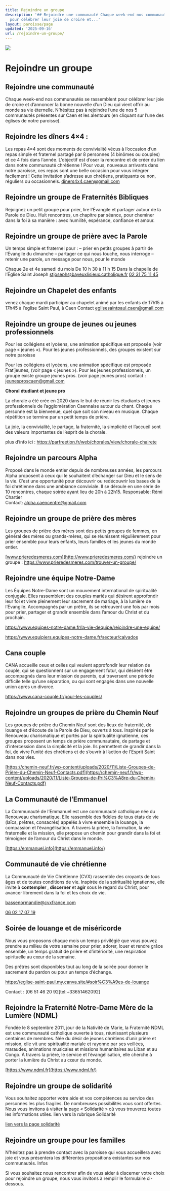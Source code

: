 ```yaml
---
title: Rejoindre un groupe
description: '## Rejoindre une communauté Chaque week-end nos communautés se rassemblent
  pour célébrer leur joie de croire et...'
layout: paroisse/page
updated: '2025-09-16'
url: /rejoindre-un-groupe/
---
```


[![](https://blogger.googleusercontent.com/img/a/AVvXsEjV9TCKZS9OC4S7ACeaee2pMTmA0KmFXqlaRwewPIxoV6-P7xxLbsX_lHE6dwwE9K5MW4DmOMd69lF07gMDy0UPlRE1zjJVps0f62JX8o0UMFEJ-D5HvwC6RShSbKHzpJj4qZxg_lulx0FzTZbpgrezZLxb56uKODDP7qpfVaSd22XAKs8PgLbOie3dCwiK=w640-h416)](https://blogger.googleusercontent.com/img/a/AVvXsEjV9TCKZS9OC4S7ACeaee2pMTmA0KmFXqlaRwewPIxoV6-P7xxLbsX_lHE6dwwE9K5MW4DmOMd69lF07gMDy0UPlRE1zjJVps0f62JX8o0UMFEJ-D5HvwC6RShSbKHzpJj4qZxg_lulx0FzTZbpgrezZLxb56uKODDP7qpfVaSd22XAKs8PgLbOie3dCwiK)

# Rejoindre un groupe

[](https://github.com/gnodet/bonpasteur#rejoindre-un-groupe)

## Rejoindre une communauté

[](https://github.com/gnodet/bonpasteur#rejoindre-une-communaut%C3%A9)

Chaque week-end nos communautés se rassemblent pour célébrer leur joie de croire et d’annoncer la bonne nouvelle d’un Dieu qui vient offrir au monde sa vie éternelle. N’hésitez pas à rejoindre l’une de nos 5 communautés présentes sur Caen et les alentours (en cliquant sur l’une des églises de notre paroisse).

## Rejoindre les dîners 4×4 :

[](https://github.com/gnodet/bonpasteur#rejoindre-les-d%C3%AEners-4x4-)

Les repas 4×4 sont des moments de convivialité vécus à l’occasion d’un repas simple et fraternel partagé par 8 personnes (4 binômes ou couples) et ce 4 fois dans l’année. L’objectif est d’oser la rencontre et de créer du lien dans notre communauté chrétienne ! Pour vous, nouveaux arrivants dans notre paroisse, ces repas sont une belle occasion pour vous intégrer facilement ! Cette invitation s’adresse aux chrétiens, pratiquants ou non, réguliers ou occasionnels. [diners4x4.caen@gmail.com](mailto:diners4x4.caen@gmail.com)

## 

## Rejoindre un groupe de Fraternités Bibliques

[](https://github.com/gnodet/bonpasteur#rejoindre-un-groupe-biblique)

Rejoignez un petit groupe pour prier, lire l’Évangile et partager autour de la Parole de Dieu. Huit rencontres, un chapitre par séance, pour cheminer dans la foi à sa manière : avec humilité, espérance, confiance et amour.

## Rejoindre un groupe de prière avec la Parole

[](https://github.com/gnodet/bonpasteur#rejoindre-un-groupe-de-pri%C3%A8re-avec-la-parole)

Un temps simple et fraternel pour : – prier en petits groupes à partir de l’Évangile du dimanche – partager ce qui nous touche, nous interroge – retenir une parole, un message pour nous, pour le monde

Chaque 2e et 4e samedi du mois De 10 h 30 à 11 h 15 Dans la chapelle de l’Église Saint Joseph [stjoseph@bayeuxlisieux.catholique.fr](mailto:stjoseph@bayeuxlisieux.catholique.fr) [02 31 75 11 45](tel:+33231751145)

## Rejoindre un Chapelet des enfants

[](https://github.com/gnodet/bonpasteur#rejoindre-un-chapelet-des-enfants)

venez chaque mardi participer au chapelet animé par les enfants de 17h15 à 17h45 à l’eglise Saint Paul, à Caen Contact [eglisesaintpaul.caen@gmail.com](mailto:eglisesaintpaul.caen@gmail.com)

## Rejoindre un groupe de jeunes ou jeunes professionnels

[](https://github.com/gnodet/bonpasteur#rejoindre-un-groupe-de-jeunes-ou-jeunes-professionnels)

Pour les collégiens et lycéens, une animation spécifique est proposée (voir page « jeunes »). Pour les jeunes professionnels, des groupes existent sur notre paroisse

Pour les collégiens et lycéens, une animation spécifique est proposée Frat’jeunes, (voir page « jeunes »). Pour les jeunes professionnels, un groupe existe groupe jeunes pros. (voir page jeunes pros) contact : [jeunesproscaen@gmail.com](mailto:jeunesproscaen@gmail.com)

**Choral étudiant et jeune pro**

La chorale a été crée en 2020 dans le but de réunir les étudiants et jeunes professionnels de l’agglomération Caennaise autour du chant. Chaque personne est la bienvenue, quel que soit son niveau en musique. Chaque répétition se termine par un petit temps de prière.

La joie, la convivialité, le partage, la fraternité, la simplicité et l’accueil sont des valeurs importantes de l’esprit de la chorale.

plus d’info ici : <https://parfreetion.fr/web/chorales/view/chorale-chairete>

## Rejoindre un parcours Alpha

[](https://github.com/gnodet/bonpasteur#rejoindre-un-parcours-alpha)

Proposé dans le monde entier depuis de nombreuses années, les parcours Alpha proposent à ceux qui le souhaitent d’échanger sur Dieu et le sens de la vie. C’est une opportunité pour découvrir ou redécouvrir les bases de la foi chrétienne dans une ambiance conviviale. Il se déroule en une série de 10 rencontres, chaque soirée ayant lieu de 20h à 22h15. Responsable: Rémi Chartier  
Contact: [alpha.caencentre@gmail.com](mailto:alpha.caencentre@gmail.com)

## Rejoindre un groupe de prière des mères

[](https://github.com/gnodet/bonpasteur#rejoindre-un-groupe-de-pri%C3%A8re-des-m%C3%A8res)

Les groupes de prière des mères sont des petits groupes de femmes, en général des mères ou grands-mères, qui se réunissent régulièrement pour prier ensemble pour leurs enfants, leurs familles et les jeunes du monde entier.

[www.prieredesmeres.com](http://www.prieredesmeres.com/) rejoindre un groupe : <https://www.prieredesmeres.com/trouver-un-groupe/>

## Rejoindre une équipe Notre-Dame

[](https://github.com/gnodet/bonpasteur#rejoindre-une-%C3%A9quipe-notre-dame)

Les Équipes Notre-Dame sont un mouvement international de spiritualité conjugale. Elles rassemblent des couples mariés qui désirent approfondir leur foi et vivre pleinement leur sacrement de mariage, à la lumière de l’Évangile. Accompagnés par un prêtre, ils se retrouvent une fois par mois pour prier, partager et grandir ensemble dans l’amour du Christ et du prochain.

<https://www.equipes-notre-dame.fr/la-vie-dequipe/rejoindre-une-equipe/>

<https://www.equipiers.equipes-notre-dame.fr/secteur/calvados>

## Cana couple

[](https://github.com/gnodet/bonpasteur#cana-couple)

CANA accueille ceux et celles qui veulent approfondir leur relation de couple, qui se questionnent sur un engagement futur, qui désirent être accompagnés dans leur mission de parents, qui traversent une période difficile telle qu’une séparation, ou qui sont engagés dans une nouvelle union après un divorce. 

<https://www.cana-couple.fr/pour-les-couples/>

## Rejoindre un groupes de prière du Chemin Neuf

[](https://github.com/gnodet/bonpasteur#rejoindre-un-groupes-de-pri%C3%A8re-du-chemin-neuf)

Les groupes de prière du Chemin Neuf sont des lieux de fraternité, de louange et d’écoute de la Parole de Dieu, ouverts à tous. Inspirés par le Renouveau charismatique et portés par la spiritualité ignatienne, ces groupes proposent un temps de prière communautaire, de partage et d’intercession dans la simplicité et la joie. Ils permettent de grandir dans la foi, de vivre l’unité des chrétiens et de s’ouvrir à l’action de l’Esprit Saint dans nos vies.

[https://chemin-neuf.fr/wp-content/uploads/2020/11/Liste-Groupes-de-Prière-du-Chemin-Neuf-Contacts.pdf](https://chemin-neuf.fr/wp-content/uploads/2020/11/Liste-Groupes-de-Pri%C3%A8re-du-Chemin-Neuf-Contacts.pdf)

## La Communauté de l’Emmanuel

[](https://github.com/gnodet/bonpasteur#la-communaut%C3%A9-de-lemmanuel)

La Communauté de l’Emmanuel est une communauté catholique née du Renouveau charismatique. Elle rassemble des fidèles de tous états de vie (laïcs, prêtres, consacrés) appelés à vivre ensemble la louange, la compassion et l’évangélisation. À travers la prière, la formation, la vie fraternelle et la mission, elle propose un chemin pour grandir dans la foi et témoigner de l’amour du Christ dans le monde.

[https://emmanuel.info](https://emmanuel.info/)

## Communauté de vie chrétienne

La Communauté de Vie Chrétienne (CVX) rassemble des croyants de tous âges et de toutes conditions de vie. Inspirée de la spiritualité ignatienne, elle invite à **contempler** , **discerner** et **agir** sous le regard du Christ, pour avancer librement dans la foi et les choix de vie.

[bassenormandie@cvxfrance.com](mailto:bassenormandie@cvxfrance.com)

[06 02 17 07 19](tel:+33602170719)

## Soirée de louange et de miséricorde

Nous vous proposons chaque mois un temps privilégié que vous pouvez prendre au milieu de votre semaine pour prier, adorer, louer et rendre grâce ensemble, un temps gratuit de prière et d’intériorité, une respiration spirituelle au cœur de la semaine.

Des prêtres sont disponibles tout au long de la soirée pour donner le sacrement du pardon ou pour un temps d’échange. 

<https://eglise-saint-paul.my.canva.site/#soir%C3%A9es-de-louange>

Contact : [06 51 46 20 92[tel:+33651462092]

## 

## Rejoindre la Fraternité Notre-Dame Mère de la Lumière (NDML)

[](https://github.com/gnodet/bonpasteur#rejoindre-la-fraternit%C3%A9-notre-dame-m%C3%A8re-de-la-lumi%C3%A8re-ndml)

Fondée le 8 septembre 2011, jour de la Nativité de Marie, la Fraternité NDML est une communauté catholique ouverte à tous, réunissant plusieurs centaines de membres. Née du désir de jeunes chrétiens d’unir prière et mission, elle vit une spiritualité mariale et rayonne par ses veillées, maraudes, animations musicales et missions humanitaires au Liban et au Congo. À travers la prière, le service et l’évangélisation, elle cherche à porter la lumière du Christ au cœur du monde.

[https://www.ndml.fr](https://www.ndml.fr/)

## Rejoindre un groupe de solidarité

[](https://github.com/gnodet/bonpasteur#rejoindre-un-groupe-de-solidarit%C3%A9)

Vous souhaitez apporter votre aide et vos compétences au service des personnes les plus fragiles. De nombreuses possibilités vous sont offertes. Nous vous invitons à visiter la page « Solidarité » où vous trouverez toutes les informations utiles. lien vers la rubrique Solidarité

[lien vers la page solidarité](https://bonpasteurcaen.wordpress.com/solidarite/)

## 

## Rejoindre un groupe pour les familles

[](https://github.com/gnodet/bonpasteur#rejoindre-un-groupe-pour-les-familles)

N’hésitez pas à prendre contact avec la paroisse qui vous accueillera avec joie et vous présentera les différentes propositions existantes sur nos communautés. Infos

Si vous souhaitez nous rencontrer afin de vous aider à discerner votre choix pour rejoindre un groupe, nous vous invitons à remplir le formulaire ci-dessous.